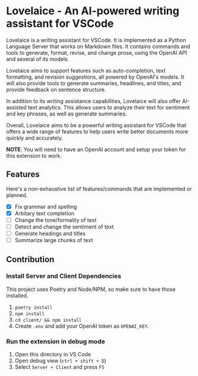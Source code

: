 # Lovelaice - An AI-powered writing assistant for VSCode

Lovelaice is a writing assistant for VSCode. It is implemented as a Python Language Server that works on Markdown files.
It contains commands and tools to generate, format, revise, and change prose, using the OpenAI API and several of its models.

Lovelaice aims to support features such as auto-completion, text formatting, and revision suggestions, all powered by OpenAI's models. It will also provide tools to generate summaries, headlines, and titles, and provide feedback on sentence structure.

In addition to its writing assistance capabilities, Lovelaice will also offer AI-assisted text analytics. This allows users to analyze their text for sentiment and key phrases, as well as generate summaries.

Overall, Lovelaice aims to be a powerful writing assistant for VSCode that offers a wide range of features to help users write better documents more quickly and accurately.

**NOTE**: You will need to have an OpenAI account and setup your token for this extension to work.

## Features

Here's a non-exhaustive list of features/commands that are implemented or planned.

- [x] Fix grammar and spelling
- [x] Arbitary text completion
- [ ] Change the tone/formality of text
- [ ] Detect and change the sentiment of text
- [ ] Generate headings and titles
- [ ] Summarize large chunks of text

## Contribution

### Install Server and Client Dependencies

This project uses Poetry and Node/NPM, so make sure to have those installed.

1. `poetry install`
2. `npm install`
3. `cd client/ && npm install`
4. Create `.env` and add your OpenAI token as `OPENAI_KEY`.

### Run the extension in debug mode

1. Open this directory in VS Code
2. Open debug view (`ctrl + shift + D`)
3. Select `Server + Client` and press `F5`
